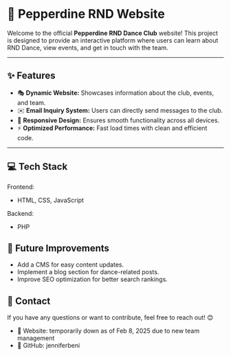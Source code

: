 # 🕺 Pepperdine RND Website  

Welcome to the official **Pepperdine RND Dance Club** website! This project is designed to provide an interactive platform where users can learn about RND Dance, view events, and get in touch with the team.  

---

## ✨ Features  

- 🎭 **Dynamic Website:** Showcases information about the club, events, and team.  
- ✉️ **Email Inquiry System:** Users can directly send messages to the club.  
- 🎨 **Responsive Design:** Ensures smooth functionality across all devices.  
- ⚡ **Optimized Performance:** Fast load times with clean and efficient code.  

---

## 💻 Tech Stack  

Frontend: 
  - HTML, CSS, JavaScript

Backend: 
  - PHP

## 🎯 Future Improvements
- Add a CMS for easy content updates.
- Implement a blog section for dance-related posts.
- Improve SEO optimization for better search rankings.

## 📩 Contact
If you have any questions or want to contribute, feel free to reach out! 😊

- 📍 Website: temporarily down as of Feb 8, 2025 due to new team management
- 📍 GitHub: jenniferbeni


